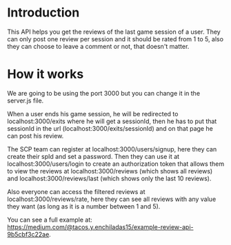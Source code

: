 # Introduction
This API helps you get the reviews of the last game session of a user. They can only post one review per session and it should be rated from 1 to 5, also they can choose to leave a comment or not, that doesn't matter.

# How it works
We are going to be using the port 3000 but you can change it in the server.js file.

When a user ends his game session, he will be redirected to localhost:3000/exits where he will get a sessionId, then he has to put that sessionId in the url (localhost:3000/exits/sessionId) and on that page he can post his review.

The SCP team can register at localhost:3000/users/signup, here they can create their spId and set a password. Then they can use it at localhost:3000/users/login to create an authorization token that allows them to view the reviews at localhost:3000/reviews (which shows all reviews) and localhost:3000/reviews/last (which shows only the last 10 reviews).

Also everyone can access the filtered reviews at localhost:3000/reviews/rate, here they can see all reviews with any value they want (as long as it is a number between 1 and 5).

You can see a full example at: https://medium.com/@tacos.y.enchiladas15/example-review-api-9b5cbf3c22ae.
